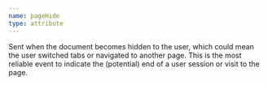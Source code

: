 ```yaml
---
name: pageHide
type: attribute
---
```


Sent when the document becomes hidden to the user, which could mean the user switched tabs or navigated to another page. This is the most reliable event to indicate the (potential) end of a user session or visit to the page.